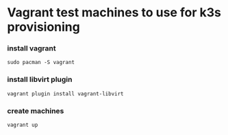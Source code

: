 # Vagrant test machines to use for k3s provisioning

### install vagrant
`sudo pacman -S vagrant`

### install libvirt plugin
`vagrant plugin install vagrant-libvirt`

### create machines
`vagrant up`

